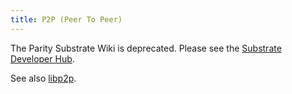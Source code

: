 ```yaml
---
title: P2P (Peer To Peer)
---
```


The Parity Substrate Wiki is deprecated. Please see the [Substrate Developer Hub](https://substrate.dev/).

See also [libp2p](https://libp2p.io/).

